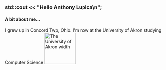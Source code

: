 ### std::cout << "Hello Anthony Lupica\n";

#### A bit about me...
I grew up in Concord Twp, Ohio.
I'm now at the University of Akron studying Computer Science <img src="https://upload.wikimedia.org/wikipedia/en/b/b0/University_of_Akron_seal.svg" alt="The University of Akron width" width="100" height="100">

